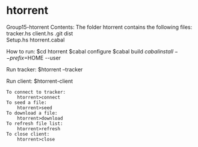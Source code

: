 htorrent
========

Group15-htorrent
Contents:
  The folder htorrent contains the following files:
	tracker.hs
	client.hs
	.git
	dist	
	Setup.hs
	htorrent.cabal

How to run:
	$cd htorrent
	$cabal configure
	$cabal build
	$cabal install --prefix=$HOME --user

Run tracker:
	$htorrent –tracker
	
Run client:
	$htorrent-client
	
	To connect to tracker:
		htorrent>connect
	To seed a file:
		htorrent>seed
	To download a file:
		htorrent>download
	To refresh file list:
		htorrent>refresh
	To close client:
		htorrent>close
